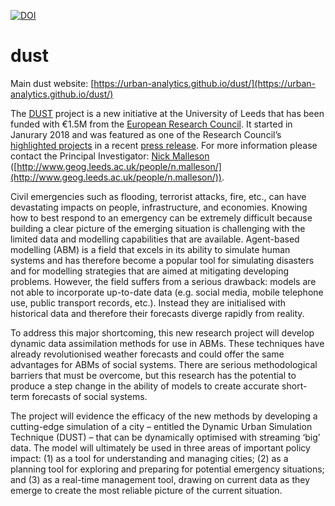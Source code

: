 [![DOI](https://zenodo.org/badge/414940761.svg)](https://zenodo.org/badge/latestdoi/414940761)

# dust

Main dust website: [https://urban-analytics.github.io/dust/](https://urban-analytics.github.io/dust/)

The [DUST](https://urban-analytics.github.io/dust/) project is a new initiative at the University of Leeds that has been funded with €1.5M from the [European Research Council](https://erc.europa.eu/). It started in Janurary 2018 and was featured as one of the Research Council’s [highlighted projects](https://erc.europa.eu/news/erc-2017-starting-grants-highlighted-projects) in a recent [press release](https://erc.europa.eu/news/erc-2017-starting-grants-results). For more information please contact the Principal Investigator: [Nick Malleson](https://github.com/nickmalleson) ([http://www.geog.leeds.ac.uk/people/n.malleson/](http://www.geog.leeds.ac.uk/people/n.malleson/)).

Civil emergencies such as flooding, terrorist attacks, fire, etc., can have devastating impacts on people, infrastructure, and economies. Knowing how to best respond to an emergency can be extremely difficult because building a clear picture of the emerging situation is challenging with the limited data and modelling capabilities that are available. Agent-based modelling (ABM) is a field that excels in its ability to simulate human systems and has therefore become a popular tool for simulating disasters and for modelling strategies that are aimed at mitigating developing problems. However, the field suffers from a serious drawback: models are not able to incorporate up-to-date data (e.g. social media, mobile telephone use, public transport records, etc.). Instead they are initialised with historical data and therefore their forecasts diverge rapidly from reality.

To address this major shortcoming, this new research project will develop dynamic data assimilation methods for use in ABMs. These techniques have already revolutionised weather forecasts and could offer the same advantages for ABMs of social systems. There are serious methodological barriers that must be overcome, but this research has the potential to produce a step change in the ability of models to create accurate short-term forecasts of social systems.

The project will evidence the efficacy of the new methods by developing a cutting-edge simulation of a city – entitled the Dynamic Urban Simulation Technique (DUST) – that can be dynamically optimised with streaming ‘big’ data. The model will ultimately be used in three areas of important policy impact: (1) as a tool for understanding and managing cities; (2) as a planning tool for exploring and preparing for potential emergency situations; and (3) as a real-time management tool, drawing on current data as they emerge to create the most reliable picture of the current situation.

